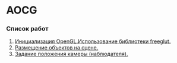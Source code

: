 # AOCG
### Список работ
1.	[Инициализация OpenGL.Использование библиотеки freeglut.](https://github.com/Pantific/AOCG/tree/main/lab1)
2.	[Размещение объектов на сцене.](https://github.com/Pantific/AOCG/tree/main/lab2)
3.	[Задание положения камеры (наблюдателя).](https://github.com/Pantific/AOCG/tree/main/lab3)